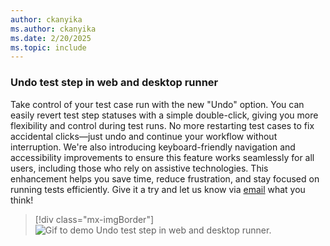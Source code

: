 ```yaml
---
author: ckanyika
ms.author: ckanyika
ms.date: 2/20/2025
ms.topic: include
---
```


### Undo test step in web and desktop runner

Take control of your test case run with the new "Undo" option. You can easily revert test step statuses with a simple double-click, giving you more flexibility and control during test runs. No more restarting test cases to fix accidental clicks—just undo and continue your workflow without interruption. We're also introducing keyboard-friendly navigation and accessibility improvements to ensure this feature works seamlessly for all users, including those who rely on assistive technologies. This enhancement helps you save time, reduce frustration, and stay focused on running tests efficiently. Give it a try and let us know via [email](mailto:adocustomerfeedback@service.microsoft.com) what you think!


> [!div class="mx-imgBorder"]
> ![Gif to demo Undo test step in web and desktop runner.](../../media/252-testplans-01.gif "gif to demo Undo test step in web and desktop runner")
